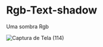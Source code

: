 # Rgb-Text-shadow
Uma sombra Rgb 

![Captura de Tela (114)](https://user-images.githubusercontent.com/130109019/234694320-f4d30dee-71f2-4b6c-8748-8016ce9512df.png)
